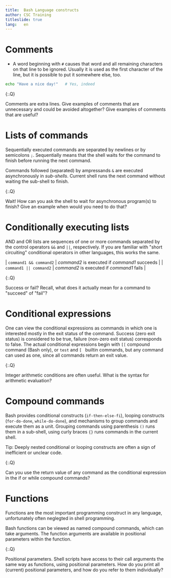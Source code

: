 ```yaml
---
title:	Bash Language constructs
author:	CSC Training
titleslide: true
lang:	en
---
```



# Comments

- A word beginning with `#` causes that word and all remaining characters on
  that line to be ignored. Usually it is used as the first character of the
  line, but it is possible to put it somewhere else, too.

```bash
echo "Have a nice day!"   # Yes, indeed
```

{:.Q}

Comments are extra lines. Give examples of comments that are unnecessary and
could be avoided altogether? Give examples of comments that are useful?


# Lists of commands

Sequentially executed commands are separated by newlines or by semicolons `;`.
Sequentially means that the shell waits for the command to finish before running
the next command.

Commands followed (separated) by ampressands `&` are executed asynchronously in
*sub-shells*. Current shell runs the next command without waiting the sub-shell
to finish.

{:.Q}

Wait! How can you ask the shell to wait for asynchronous program(s) to finish?
Give an example when would you need to do that?


# Conditionally executing lists

AND and OR lists are sequences of one or more commands separated by the control
operators `&&` and `||`, respectively. If you are familiar with "short
circuiting" conditional operators in other languages, this works the same.

| `command1 && command2` | _command2_ is executed if _command1_ succeeds |
| `command1 || command2` | _command2_ is executed if _command1_ fails |

{:.Q}

Success or fail? Recall, what does it actually mean for a command to "succeed"
of "fail"?


# Conditional expressions

One can view the conditional expressions as commands in which one is interested
mostly in the exit status of the command. Success (zero exit status) is
considered to be true, failure (non-zero exit status) corresponds to false. The
actual conditional expressions begin with `[[` compound command (Bash only), or
`test` and `[ ` builtin commands, but any command can used as one, since all
commands return an exit value.

{:.Q}

Integer arithmetic conditions are often useful. What is the syntax for
arithmetic evaluation?


# Compound commands

Bash provides conditional constructs (`if-then-else-fi`), looping constructs
(`for-do-done`, `while-do-done`), and mechanisms to group commands and execute
them as a unit. Grouping commands using parenthesis `()` runs them in a
sub-shell, using curly braces `{}` runs commands in the current shell.

Tip: Deeply nested conditional or looping constructs are often a sign of
inefficient or unclear code.

{:.Q}

Can you use the return value of any command as the conditional expression in the
if or while compound commands?


# Functions

Functions are the most important programming construct in any language,
unfortunately often neglegted in shell programming.

Bash functions can be viewed as named compound commands, which can take
arguments. The function arguments are available in positional parameters within
the function.

{:.Q}

Positional parameters. Shell scripts have access to their call arguments the
same way as functions, using positional parameters. How do you print all
(current) positional parameters, and how do you refer to them individually?
